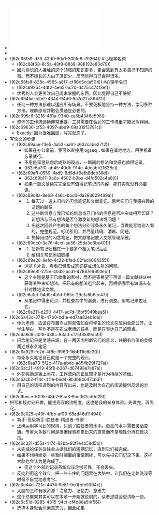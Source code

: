 - ![申克·阿伦斯 - 卡片笔记写作法_ 如何实现从阅读到写作-人民邮电出版社 (2021).pdf](../assets/申克·阿伦斯_-_卡片笔记写作法_如何实现从阅读到写作-人民邮电出版社_(2021)_1657178810409_0.pdf)
-
- ((62c68f59-d7ff-42d0-90a1-300fe8c79264)) #心理学名词
	- ((62c68f68-8c5a-48f9-8868-988192e86d79))
	- 因为擅长的人接触的这个领域的知识更多，更会感到有太多自己不知道的事。而不擅长的人由于见识少，反而觉得自己会得很多。
- ((62c68fa8-828c-4585-a8f7-cf86c5cda504)) #心理学名词
	- ((62c69254-4df2-4e65-ac20-d475c474f3ef))
	- 优秀的人会更关注自己尚未掌握的东西，因此觉得自己不够好
- ((62c694be-b2e2-434d-94d6-9a7d22c88431))
	- 任何一种方法都难以适应所有场景。不要死板地坚持一种方法，学习多种方法，理解原理并融会贯通是必要的。
- ((62c695c6-3216-481a-9340-ea5b4348e598))
	- 整体的工作流通畅非常重要，工具需要在合适的工作流里才能发挥作用。
- ((62c69636-cf53-4097-aba9-09a319f3781c))
	- Exactly! 因为很难回顾，写完就忘了。
- 写论文的步骤
	- ((62c69aae-f3e5-4a52-ba61-c632cabe2712))
		- 如果在办公桌前，我可以直接用logseq；如果在其他地方，用手机备忘录就行。
		- 不用是深思熟虑后成熟的观点，一瞬间的想法和灵感也值得记录。
		- ((62c6a7f0-ab45-40db-914c-4deabb21628c))
	- ((62c69aff-0559-4ad9-8d9d-f9efb8dcb36d))
		- ((62c69b17-9a0a-4502-b9ba-d4fd502e4a80))
		- 如果一篇文章读完完全没有值得记笔记的内容，那其实就没有必要读。
	- ((62c69d8a-8e68-4a6c-bbd0-da268629469a))
		- 1. 每天过一遍未归档的闪念笔记和文献笔记，思考它们与我感兴趣的话题的联系
		  2. 这些新信息与我已知的信息或已归档的信息是否冲突或相互印证？新想法与已有想法是否会激发新的想法或问题？
		  3. 把这次回顾产生的每个想法分别写条永久笔记。当做是写给别人看的，完整规范，标明引用，并尽量精确、清晰、简短。
		  4. 扔掉用过的闪念笔记，把文献笔记放入文献管理系统。
	- ((62c69dc0-3e76-4ccf-ae88-25da3c6be401))
		- 1. 把新笔记归档在一个或多个相关笔记后面
		  2. 给相关笔记添加链接
	- ((62c69e28-6efd-4c22-bfad-02facb064255))
		- 浏览卡片盒，看看已经形成笔记链或想法群的问题。
	- ((62c69e8f-275e-40d3-acd1-47887e6603eb))
		- 这个主题是基于已收集的素材，而不是寄希望于再读一篇文献并从中获得某种未知想法。把已有的想法组合起来，再根据哪里有缺漏去有针对性地读文献。
	- ((62c6a1cf-94d9-4b1d-965c-29c1a6b6ce47))
		- 从笔记中得出论点，并检查其中的漏洞，进行调整。用笔记来佐证它。
	- ((62c6a211-d290-4417-ac7d-16bf5949bea5))
- ((62c6a43c-371b-47b0-bd1e-ed7aa82eb1da))
	- 作为老师，应该在布置作业时就告知会将学生的论文在班内全部公开。让学生明白，写作不是在完成老师的任务，而是在表达自己的观点。
- ((62c6a8d6-a0f8-438c-83ad-cf75f3889d50))
	- 闪念笔记只是灵感来源，在一两天内判断它们的意义，并把有价值的灵感阐述成永久笔记
- ((62c6a929-fc2d-4f8e-9963-1bbb11fe8c30))
	- 每条永久笔记自己就是一个完整的观点。
	- ((62c6aa73-5f2c-417a-abdc-a854b29f727a))
- ((62c6ac21-4919-45f8-b367-d67498e7a87a))
	- 外部奖励是锦上添花，工作流内的正反馈才是行为持续的基础。
- ((62c6acb2-f14c-411e-b6d4-9b3b8b647cb3))
	- 用自己的话把读到的内容写出来，也是及时为自己的阅读提供反馈的方式。
- ((62c6bece-6095-48b2-8ca3-95c062cd9d29))
- 把写和校对分开做，能提高写的流畅度。这也是我的亲身体验。先做完，再优化。
- ((62c6c025-e49f-4fbb-af99-65ad46d11494))
	- 新手-高级新手-胜任者-精通者-专家
	- 正确运用学习到的规则，只到了胜任者的水平。更高的水平需要灵活变通。专家大多数时间是根据经验积累出来的直觉而不是理性分析在做决策。
- ((62c6c321-d55a-4174-82bb-92f1e4b58d5b))
	- 未完成的任务往往会占据我们的短期记忆，直到它们被完成。
	- 如果不想持续受一些暂时搁置的事情困扰，可以先把它们记录下来，这样大脑也会认为是完成了。
		- 但这个外部的记录系统应该足够可靠，不会丢失。
	- 反向利用这个效应，把一些卡住的问题留在大脑中，让我们在走路洗澡等时候不自觉地思考它。
- ((62c6c44d-721e-4474-9e81-9c0fbfe9094c))
	- 大脑的三种有限资源：注意力、记忆力、意志力
	- 这个总框架其实可以在本章一开始就说明的，读者思路会更清晰一些。
- ((62c6c51d-9285-4315-94cf-cf4b88a54f56))
	- 选择本身就会消磨意志力，因此如果